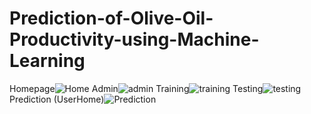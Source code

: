 # Prediction-of-Olive-Oil-Productivity-using-Machine-Learning
Homepage![Home](https://user-images.githubusercontent.com/72200498/124057677-8ee67a80-da45-11eb-85c0-b98acf6503ae.JPG)
Admin![admin](https://user-images.githubusercontent.com/72200498/124057748-b2a9c080-da45-11eb-9fc3-4d486221f00d.JPG)
Training![training](https://user-images.githubusercontent.com/72200498/124057766-bc332880-da45-11eb-85fb-8319666a99b7.JPG)
Testing![testing](https://user-images.githubusercontent.com/72200498/124057771-c1907300-da45-11eb-86e6-7b30e969b70c.JPG)
Prediction (UserHome)![Prediction](https://user-images.githubusercontent.com/72200498/124057797-ca814480-da45-11eb-91ad-1a0a428c415a.JPG)


